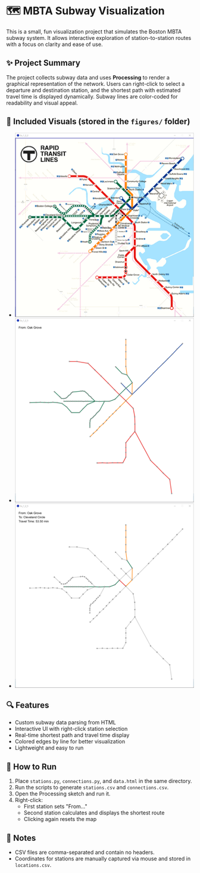 # 🗺️ MBTA Subway Visualization

This is a small, fun visualization project that simulates the Boston MBTA subway system. It allows interactive exploration of station-to-station routes with a focus on clarity and ease of use.

## ✨ Project Summary  
The project collects subway data and uses **Processing** to render a graphical representation of the network. Users can right-click to select a departure and destination station, and the shortest path with estimated travel time is displayed dynamically. Subway lines are color-coded for readability and visual appeal.

## 📂 Included Visuals (stored in the `figures/` folder)
- ![Original MBTA Map](figures/mbta.png)
- ![Rendered Subway Graph](figures/figure1.png)
- ![Highlighted Path Example](figures/figure2.png)

## 🔍 Features
- Custom subway data parsing from HTML
- Interactive UI with right-click station selection
- Real-time shortest path and travel time display
- Colored edges by line for better visualization
- Lightweight and easy to run

## 🚀 How to Run
1. Place `stations.py`, `connections.py`, and `data.html` in the same directory.
2. Run the scripts to generate `stations.csv` and `connections.csv`.
3. Open the Processing sketch and run it.
4. Right-click:
   - First station sets "From..."
   - Second station calculates and displays the shortest route
   - Clicking again resets the map

## 📎 Notes
- CSV files are comma-separated and contain no headers.
- Coordinates for stations are manually captured via mouse and stored in `locations.csv`.
